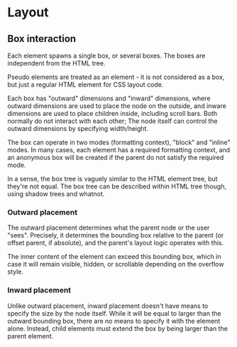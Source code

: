 # Layout

## Box interaction

Each element spawns a single box, or several boxes. The boxes are independent
from the HTML tree.

Pseudo elements are treated as an element - it is not considered as a box, but
just a regular HTML element for CSS layout code.

Each box has "outward" dimensions and "inward" dimensions, where outward
dimensions are used to place the node on the outside, and inware dimensions are
used to place children inside, including scroll bars. Both normally do not
interact with each other; The node itself can control the outward dimensions
by specifying width/height.

The box can operate in two modes (formatting context), "block" and "inline"
modes. In many cases, each element has a required formatting context, and
an anonymous box will be created if the parent do not satisfy the required mode.

In a sense, the box tree is vaguely similar to the HTML element tree, but
they're not equal. The box tree can be described within HTML tree though, using
shadow trees and whatnot.

### Outward placement

The outward placement determines what the parent node or the user "sees".
Precisely, it determines the bounding box relative to the parent (or offset
parent, if absolute), and the parent's layout logic operates with this.

The inner content of the element can exceed this bounding box, which in case
it will remain visible, hidden, or scrollable depending on the overflow style.

### Inward placement

Unlike outward placement, inward placement doesn't have means to specify the
size by the node itself. While it will be equal to larger than the outward
bounding box, there are no means to specify it with the element alone. Instead,
child elements must extend the box by being larger than the parent element.
